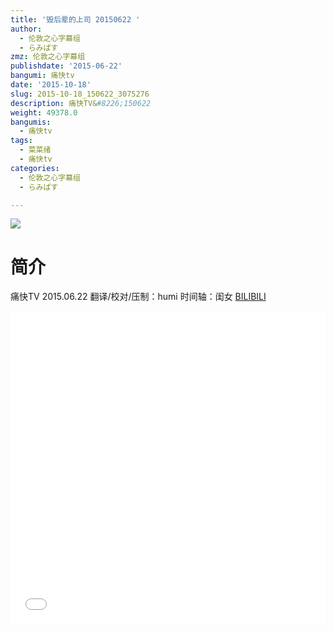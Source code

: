 ```yaml
---
title: '毁后辈的上司 20150622 '
author:
  - 伦敦之心字幕组
  - らみぱす
zmz: 伦敦之心字幕组
publishdate: '2015-06-22'
bangumi: 痛快tv
date: '2015-10-18'
slug: 2015-10-18_150622_3075276
description: 痛快TV&#8226;150622
weight: 49378.0
bangumis:
  - 痛快tv
tags:
  - 菜菜绪
  - 痛快tv
categories:
  - 伦敦之心字幕组
  - らみぱす

---
```

![](https://i.imgur.com/1GtarcG.png)
# 简介  
 痛快TV 2015.06.22 翻译/校对/压制：humi  时间轴：闺女
  [BILIBILI](https://www.bilibili.com/video/av3075276/)

  <iframe src="//www.bilibili.com/html/html5player.html?cid=4830176&aid=3075276" width="100%" height="500" frameborder="0" allowfullscreen="allowfullscreen"></iframe>
